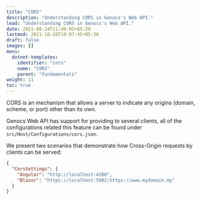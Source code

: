 ```yaml
---
title: "CORS"
description: "Understanding CORS in Genocs's Web API."
lead: "Understanding CORS in Genocs's Web API."
date: 2021-08-24T11:40:05+05:30
lastmod: 2021-10-28T10:07:45+05:30
draft: false
images: []
menu:
  dotnet-templates:
    identifier: "cors"
    name: "CORS"
    parent: "fundamentals"
weight: 11
toc: true
---
```


CORS is an mechanism that allows a server to indicate any origins (domain, scheme, or port) other than its own.

Genocs Web API has support for providing to several clients, all of the configurations related this feature can be found under `src/Host/Configurations/cors.json`.

We present two scenarios that demonstrate how Cross-Origin requests by clients can be served:

``` json
{
  "CorsSettings": {
    "Angular": "http://localhost:4200",
    "Blazor": "https://localhost:5002;https://www.mydomain.my"
  }
}
```


